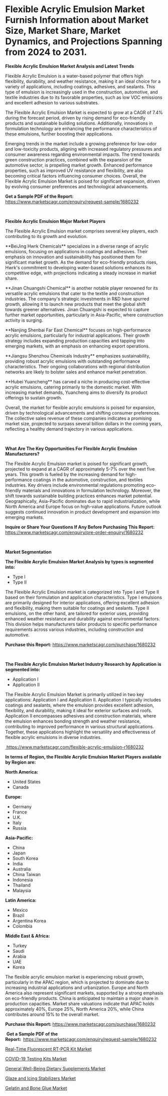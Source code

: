 <p><h1>Flexible Acrylic Emulsion Market Furnish Information about Market Size, Market Share, Market Dynamics, and Projections Spanning from 2024 to 2031.</h1></p><p><strong>Flexible Acrylic Emulsion Market Analysis and Latest Trends</strong></p>
<p><p>Flexible Acrylic Emulsion is a water-based polymer that offers high flexibility, durability, and weather resistance, making it an ideal choice for a variety of applications, including coatings, adhesives, and sealants. This type of emulsion is increasingly used in the construction, automotive, and textile industries due to its favorable properties, such as low VOC emissions and excellent adhesion to various substrates. </p><p>The Flexible Acrylic Emulsion Market is expected to grow at a CAGR of 7.4% during the forecast period, driven by rising demand for eco-friendly products and sustainable building solutions. Additionally, innovations in formulation technology are enhancing the performance characteristics of these emulsions, further boosting their applications. </p><p>Emerging trends in the market include a growing preference for low-odor and low-toxicity products, aligning with increased regulatory pressures and consumer awareness regarding environmental impacts. The trend towards green construction practices, combined with the expansion of the automotive sector, is propelling market growth. Enhanced performance properties, such as improved UV resistance and flexibility, are also becoming critical factors influencing consumer choices. Overall, the Flexible Acrylic Emulsion Market is poised for significant expansion, driven by evolving consumer preferences and technological advancements.</p></p>
<p><strong>Get a Sample PDF of the Report:&nbsp;</strong> <a href="https://www.marketscagr.com/enquiry/request-sample/1680232?utm_campaign=1573&utm_medium=2&utm_source=Github&utm_content=ia&utm_term=14102024&utm_id=flexible-acrylic-emulsion">https://www.marketscagr.com/enquiry/request-sample/1680232</a></p>
<p>&nbsp;</p>
<p><strong>Flexible Acrylic Emulsion Major Market Players</strong></p>
<p><p>The Flexible Acrylic Emulsion market comprises several key players, each contributing to its growth and evolution. </p><p>**BeiJing Hwrk Chemicals** specializes in a diverse range of acrylic emulsions, focusing on applications in coatings and adhesives. Their emphasis on innovation and sustainability has positioned them for significant market growth. As the demand for eco-friendly products rises, Hwrk's commitment to developing water-based solutions enhances its competitive edge, with projections indicating a steady increase in market share.</p><p>**Jinan Chuangshi Chemical** is another notable player renowned for its versatile acrylic emulsions that cater to the textile and construction industries. The company's strategic investments in R&D have spurred growth, allowing it to launch new products that meet the global shift towards greener alternatives. Jinan Chuangshi is expected to capture further market opportunities, particularly in Asia-Pacific, where construction activity is surging.</p><p>**Nanjing Shenbai Far East Chemical** focuses on high-performance acrylic emulsions, particularly for industrial applications. Their growth strategy includes expanding production capacities and tapping into emerging markets, with an emphasis on enhancing export operations. </p><p>**Jiangsu Shenzhou Chemicals Industry** emphasizes sustainability, providing robust acrylic emulsions with outstanding performance characteristics. Their ongoing collaborations with regional distribution networks are likely to bolster sales and enhance market penetration.</p><p>**Hubei Yuancheng** has carved a niche in producing cost-effective acrylic emulsions, catering primarily to the domestic market. With increasing market demands, Yuancheng aims to diversify its product offerings to sustain growth.</p><p>Overall, the market for flexible acrylic emulsions is poised for expansion, driven by technological advancements and shifting consumer preferences. The collective sales revenue of these companies indicates a promising market size, projected to surpass several billion dollars in the coming years, reflecting a healthy demand trajectory in various applications.</p></p>
<p>&nbsp;</p>
<p><strong>What Are The Key Opportunities For Flexible Acrylic Emulsion Manufacturers?</strong></p>
<p><p>The Flexible Acrylic Emulsion market is poised for significant growth, projected to expand at a CAGR of approximately 5-7% over the next five years. This growth is fueled by the increasing demand for high-performance coatings in the automotive, construction, and textiles industries. Key drivers include environmental regulations promoting eco-friendly materials and innovations in formulation technology. Moreover, the shift towards sustainable building practices enhances market potential. Geographically, Asia-Pacific dominates due to rapid industrialization, while North America and Europe focus on high-value applications. Future outlook suggests continued innovation in product development and expansion into emerging markets.</p></p>
<p><strong>Inquire or Share Your Questions If Any Before Purchasing This Report:</strong> <a href="https://www.marketscagr.com/enquiry/pre-order-enquiry/1680232?utm_campaign=1573&utm_medium=2&utm_source=Github&utm_content=ia&utm_term=14102024&utm_id=flexible-acrylic-emulsion">https://www.marketscagr.com/enquiry/pre-order-enquiry/1680232</a></p>
<p>&nbsp;</p>
<p><strong>Market Segmentation</strong></p>
<p><strong>The Flexible Acrylic Emulsion Market Analysis by types is segmented into:</strong></p>
<p><ul><li>Type I</li><li>Type II</li></ul></p>
<p><p>The Flexible Acrylic Emulsion market is categorized into Type I and Type II based on their formulation and application characteristics. Type I emulsions are primarily designed for interior applications, offering excellent adhesion and flexibility, making them suitable for coatings and sealants. Type II emulsions, on the other hand, are tailored for exterior uses, providing enhanced weather resistance and durability against environmental factors. This division helps manufacturers tailor products to specific performance requirements across various industries, including construction and automotive.</p></p>
<p><strong>Purchase this Report:&nbsp;</strong><a href="https://www.marketscagr.com/purchase/1680232?utm_campaign=1573&utm_medium=2&utm_source=Github&utm_content=ia&utm_term=14102024&utm_id=flexible-acrylic-emulsion">https://www.marketscagr.com/purchase/1680232</a></p>
<p>&nbsp;</p>
<p><strong>The Flexible Acrylic Emulsion Market Industry Research by Application is segmented into:</strong></p>
<p><ul><li>Application I</li><li>Application II</li></ul></p>
<p><p>The Flexible Acrylic Emulsion Market is primarily utilized in two key applications: Application I and Application II. Application I typically includes coatings and sealants, where the emulsion provides excellent adhesion, flexibility, and durability, making it ideal for exterior surfaces and roofs. Application II encompasses adhesives and construction materials, where the emulsion enhances bonding strength and weather resistance, contributing to improved performance in various structural applications. Together, these applications highlight the versatility and effectiveness of flexible acrylic emulsions in diverse industries.</p></p>
<p><a href="https://www.marketscagr.com/flexible-acrylic-emulsion-r1680232?utm_campaign=1573&utm_medium=2&utm_source=Github&utm_content=ia&utm_term=14102024&utm_id=flexible-acrylic-emulsion">&nbsp;https://www.marketscagr.com/flexible-acrylic-emulsion-r1680232</a></p>
<p><strong>In terms of Region, the Flexible Acrylic Emulsion Market Players available by Region are:</strong></p>
<p>
    <p> <strong> North America: </strong>
        <ul>
            <li>United States</li>
            <li>Canada</li>
        </ul>
        </p> 
    <p> <strong> Europe: </strong>
        <ul>
            <li>Germany</li>
            <li>France</li>
            <li>U.K.</li>
            <li>Italy</li>
            <li>Russia</li>
        </ul>
        </p> 
    <p> <strong> Asia-Pacific: </strong>
        <ul>
            <li>China</li>
            <li>Japan</li>
            <li>South Korea</li>
            <li>India</li>
            <li>Australia</li>
            <li>China Taiwan</li>
            <li>Indonesia</li>
            <li>Thailand</li>
            <li>Malaysia</li>
        </ul>
        </p> 
    <p> <strong> Latin America: </strong>
        <ul>
            <li>Mexico</li>
            <li>Brazil</li>
            <li>Argentina Korea</li>
            <li>Colombia</li>
        </ul>
        </p> 
    <p> <strong> Middle East & Africa: </strong>
        <ul>
            <li>Turkey</li>
            <li>Saudi</li>
            <li>Arabia</li>
            <li>UAE</li>
            <li>Korea</li>
        </ul>
    </p>
    </p>
<p><p>The flexible acrylic emulsion market is experiencing robust growth, particularly in the APAC region, which is projected to dominate due to increasing industrial applications and urbanization. Europe and North America also represent significant markets, supported by a strong emphasis on eco-friendly products. China is anticipated to maintain a major share in production capacities. Market share valuations indicate that APAC holds approximately 40%, Europe 25%, North America 20%, while China contributes around 15% to the overall market.</p></p>
<p><strong>Purchase this Report: </strong><a href="https://www.marketscagr.com/purchase/1680232?utm_campaign=1573&utm_medium=2&utm_source=Github&utm_content=ia&utm_term=14102024&utm_id=flexible-acrylic-emulsion">https://www.marketscagr.com/purchase/1680232</a></p>
<p>&nbsp;<strong>Get a Sample PDF of the Report:&nbsp;&nbsp;</strong><a href="https://www.marketscagr.com/enquiry/request-sample/1680232?utm_campaign=1573&utm_medium=2&utm_source=Github&utm_content=ia&utm_term=14102024&utm_id=flexible-acrylic-emulsion">https://www.marketscagr.com/enquiry/request-sample/1680232</a></p>
<p><strong></strong></p>
<p><p><a href="https://github.com/cano01c7/Market-Research-Report-List-1/blob/main/real-time-fluorescent-rt-pcr-kit-market.md?utm_campaign=1573&utm_medium=2&utm_source=Github&utm_content=ia&utm_term=14102024&utm_id=flexible-acrylic-emulsion">Real-Time Fluorescent RT-PCR Kit Market</a></p><p><a href="https://github.com/ChiragRp1/Market-Research-Report-List-6/blob/main/covid-19-testing-kits-market.md?utm_campaign=1573&utm_medium=2&utm_source=Github&utm_content=ia&utm_term=14102024&utm_id=flexible-acrylic-emulsion">COVID-19 Testing Kits Market</a></p><p><a href="https://www.linkedin.com/pulse/general-well-being-dietary-supplements-market-innovations-trends-ffm4f?trk=public_post_embed_feed-article-content&utm_campaign=1573&utm_medium=2&utm_source=Github&utm_content=ia&utm_term=14102024&utm_id=flexible-acrylic-emulsion">General Well-Being Dietary Supplements Market</a></p><p><a href="https://www.linkedin.com/pulse/glaze-icing-stabilizers-market-global-trends-forecast-2024-7ibpf?trk=public_post_embed_feed-article-content&utm_campaign=1573&utm_medium=2&utm_source=Github&utm_content=ia&utm_term=14102024&utm_id=flexible-acrylic-emulsion">Glaze and Icing Stabilizers Market</a></p><p><a href="https://www.linkedin.com/pulse/gelatin-bone-glue-market-outlook-share-analysis-growth-trends-nxp7c?utm_campaign=1573&utm_medium=2&utm_source=Github&utm_content=ia&utm_term=14102024&utm_id=flexible-acrylic-emulsion">Gelatin and Bone Glue Market</a></p></p>